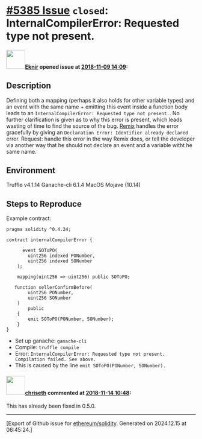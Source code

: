 # [\#5385 Issue](https://github.com/ethereum/solidity/issues/5385) `closed`: InternalCompilerError: Requested type not present.

#### <img src="https://avatars.githubusercontent.com/u/33000441?u=3616c0dddcc8b22dcbb9d4c2b42efe956bc6f076&v=4" width="50">[Eknir](https://github.com/Eknir) opened issue at [2018-11-09 14:09](https://github.com/ethereum/solidity/issues/5385):

## Description

Defining both a mapping (perhaps it also holds for other variable types) and an event with the same name + emitting this event inside a function body leads to an ``InternalCompilerError: Requested type not present.``. No further clarification is given as to why this error is present, which leads wasting of time to find the source of the bug. [Remix](https://remix.ethereum.org) handles the error gracefully by giving an ``Declaration Error: Identifier already declared`` error.
Request: handle this error in the way Remix does, or tell the developer via another way that he should not declare an event and a variable witht he same name.

## Environment

Truffle v4.1.14
Ganache-cli 6.1.4
MacOS Mojave (10.14)

## Steps to Reproduce

Example contract:
```
pragma solidity ^0.4.24;

contract internalCompilerError {
    
      event SOToPO(
        uint256 indexed PONumber,
        uint256 indexed SONumber
    );
    
    mapping(uint256 => uint256) public SOToPO;
    
   function sellerConfirmBefore(
        uint256 PONumber,
        uint256 SONumber
    )
        public
    {
        emit SOToPO(PONumber, SONumber);
    }
}
 ```

* Set up ganache: ``ganache-cli``
* Compile: ``truffle compile``
* Error: ``InternalCompilerError: Requested type not present. Compilation failed. See above. ``
* This is caused by the line ``emit SOToPO(PONumber, SONumber).``


#### <img src="https://avatars.githubusercontent.com/u/9073706?v=4" width="50">[chriseth](https://github.com/chriseth) commented at [2018-11-14 10:48](https://github.com/ethereum/solidity/issues/5385#issuecomment-438620036):

This has already been fixed in 0.5.0.


-------------------------------------------------------------------------------



[Export of Github issue for [ethereum/solidity](https://github.com/ethereum/solidity). Generated on 2024.12.15 at 06:45:24.]
